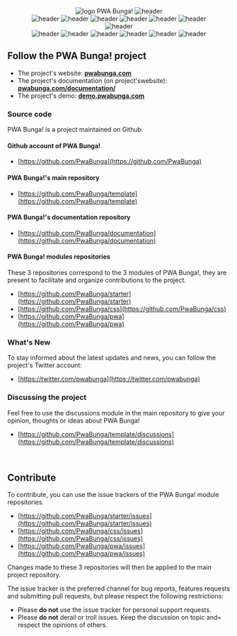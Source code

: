 


<div align="center">
  <img src="https://pwabunga.com/github/pwabunga-site-01.jpg" alt="logo PWA Bunga!"/>
  <img src="https://www.pwabunga.com/github/pwa-bunga-features-title.jpg" alt="header"/>
</div>
<div align="center">
<img src="https://www.pwabunga.com/github/pwa-bunga-features-0001.jpg" alt="header"/>
  <img src="https://www.pwabunga.com/github/pwa-bunga-features-0002.jpg" alt="header"/>
  <img src="https://www.pwabunga.com/github/pwa-bunga-features-0003.jpg" alt="header"/>
  <img src="https://www.pwabunga.com/github/pwa-bunga-features-0004.jpg" alt="header"/>
  <img src="https://www.pwabunga.com/github/pwa-bunga-features-0005.jpg" alt="header"/>
  <img src="https://www.pwabunga.com/github/pwa-bunga-features-0006.jpg" alt="header"/>
</div>
<div align="center">
  <img src="https://www.pwabunga.com/github/pwa-bunga-files-title.jpg" alt="header"/>
</div>
<div align="center">
<img src="https://www.pwabunga.com/github/pwa-bunga-files-0001.jpg" alt="header"/>
  <img src="https://www.pwabunga.com/github/pwa-bunga-files-0002.jpg" alt="header"/>
  <img src="https://www.pwabunga.com/github/pwa-bunga-files-0003.jpg" alt="header"/>
  <img src="https://www.pwabunga.com/github/pwa-bunga-files-0004.jpg" alt="header"/>
  <img src="https://www.pwabunga.com/github/pwa-bunga-files-0005.jpg" alt="header"/>
  <img src="https://www.pwabunga.com/github/pwa-bunga-files-0006.jpg" alt="header"/>
</div>

## Follow the PWA Bunga! project

* The project's website: **[pwabunga.com](https://pwabunga.com/)**
* The project's documentation (on project'swebsite): **[pwabunga.com/documentation/](https://pwabunga.com/documentation/)**
* The project's demo: **[demo.pwabunga.com](https://demo.pwabunga.com/)**

### Source code

PWA Bunga! is a project maintained on Github.

#### Github account of PWA Bunga!

* [https://github.com/PwaBunga](https://github.com/PwaBunga)

#### PWA Bunga!'s main repository

* [https://github.com/PwaBunga/template](https://github.com/PwaBunga/template)

#### PWA Bunga!'s documentation repository

* [https://github.com/PwaBunga/documentation](https://github.com/PwaBunga/documentation)

#### PWA Bunga! modules repositories

These 3 repositories correspond to the 3 modules of PWA Bunga!, they are present to facilitate and organize contributions to the project.

* [https://github.com/PwaBunga/starter](https://github.com/PwaBunga/starter)
* [https://github.com/PwaBunga/css](https://github.com/PwaBunga/css)
* [https://github.com/PwaBunga/pwa](https://github.com/PwaBunga/pwa)

### What's New

To stay informed about the latest updates and news, you can follow the project's Twitter account:

* [https://twitter.com/pwabunga](https://twitter.com/pwabunga)

### Discussing the project

Feel free to use the discussions module in the main repository to give your opinion, thoughts or ideas about PWA Bunga!

* [https://github.com/PwaBunga/template/discussions](https://github.com/PwaBunga/template/discussions)

&nbsp;

## Contribute

To contribute, you can use the issue trackers of the PWA Bunga! module repositories.

* [https://github.com/PwaBunga/starter/issues](https://github.com/PwaBunga/starter/issues)
* [https://github.com/PwaBunga/css/issues](https://github.com/PwaBunga/css/issues)
* [https://github.com/PwaBunga/pwa/issues](https://github.com/PwaBunga/pwa/issues)

Changes made to these 3 repositories will then be applied to the main project repository.

The issue tracker is the preferred channel for bug reports, features requests and submitting pull requests, but please respect the following restrictions:

* Please **do not** use the issue tracker for personal support requests.
* Please **do not** derail or troll issues. Keep the discussion on topic and= respect the opinions of others.

&nbsp;


<!--
**PwaBunga/PwaBunga** is a ✨ _special_ ✨ repository because its `README.md` (this file) appears on your GitHub profile.


Here are some ideas to get you started:

- 🔭 I’m currently working on ...
- 🌱 I’m currently learning ...
- 👯 I’m looking to collaborate on ...
- 🤔 I’m looking for help with ...
- 💬 Ask me about ...
- 📫 How to reach me: ...
- 😄 Pronouns: ...
- ⚡ Fun fact: ...
-->
